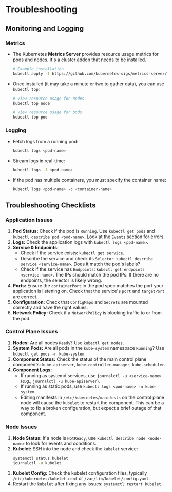 # Troubleshooting

## Monitoring and Logging

### Metrics

*   The Kubernetes **Metrics Server** provides resource usage metrics for pods and nodes. It's a cluster addon that needs to be installed.
    ```bash
    # Example installation
    kubectl apply -f https://github.com/kubernetes-sigs/metrics-server/releases/latest/download/components.yaml
    ```
*   Once installed (it may take a minute or two to gather data), you can use `kubectl top`:
    ```bash
    # View resource usage for nodes
    kubectl top node

    # View resource usage for pods
    kubectl top pod
    ```

### Logging

*   Fetch logs from a running pod:
    ```bash
    kubectl logs <pod-name>
    ```
*   Stream logs in real-time:
    ```bash
    kubectl logs -f <pod-name>
    ```
*   If the pod has multiple containers, you must specify the container name:
    ```bash
    kubectl logs <pod-name> -c <container-name>
    ```

## Troubleshooting Checklists

### Application Issues

1.  **Pod Status:** Check if the pod is `Running`. Use `kubectl get pods` and `kubectl describe pod <pod-name>`. Look at the `Events` section for errors.
2.  **Logs:** Check the application logs with `kubectl logs <pod-name>`.
3.  **Service & Endpoints:**
    *   Check if the service exists: `kubectl get service`.
    *   Describe the service and check its `Selector`: `kubectl describe service <service-name>`. Does it match the pod's labels?
    *   Check if the service has `Endpoints`: `kubectl get endpoints <service-name>`. The IPs should match the pod IPs. If there are no endpoints, the selector is likely wrong.
4.  **Ports:** Ensure the `containerPort` in the pod spec matches the port your application is listening on. Check that the service's `port` and `targetPort` are correct.
5.  **Configuration:** Check that `ConfigMaps` and `Secrets` are mounted correctly and have the right values.
6.  **Network Policy:** Check if a `NetworkPolicy` is blocking traffic to or from the pod.

### Control Plane Issues

1.  **Nodes:** Are all nodes `Ready`? Use `kubectl get nodes`.
2.  **System Pods:** Are all pods in the `kube-system` namespace `Running`? Use `kubectl get pods -n kube-system`.
3.  **Component Status:** Check the status of the main control plane components: `kube-apiserver`, `kube-controller-manager`, `kube-scheduler`.
4.  **Component Logs:**
    *   If running as systemd services, use `journalctl -u <service-name>` (e.g., `journalctl -u kube-apiserver`).
    *   If running as static pods, use `kubectl logs <pod-name> -n kube-system`.
    *   Editing manifests in `/etc/kubernetes/manifests` on the control plane node will cause the `kubelet` to restart the component. This can be a way to fix a broken configuration, but expect a brief outage of that component.

### Node Issues

1.  **Node Status:** If a node is `NotReady`, use `kubectl describe node <node-name>` to look for events and conditions.
2.  **Kubelet:** SSH into the node and check the `kubelet` service:
    ```bash
    systemctl status kubelet
    journalctl -u kubelet
    ```
3.  **Kubelet Config:** Check the kubelet configuration files, typically `/etc/kubernetes/kubelet.conf` or `/var/lib/kubelet/config.yaml`.
4.  Restart the `kubelet` after fixing any issues: `systemctl restart kubelet`.
